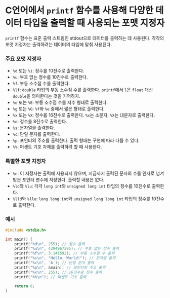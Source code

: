 # C언어에서 `printf` 함수를 사용해 다양한 데이터 타입을 출력할 때 사용되는 포맷 지정자
`printf` 함수는 표준 출력 스트림인 stdout으로 데이터를 출력하는 데 사용된다. 각각의 포맷 지정자는 출력하려는 데이터의 타입에 맞춰 사용된다.  

### 주요 포맷 지정자

- `%d` 또는 `%i`: 정수를 10진수로 출력한다.
- `%u`: 부호 없는 정수를 10진수로 출력한다.
- `%f`: 부동 소수점 수를 출력한다.
- `%lf`: `double` 타입의 부동 소수점 수를 출력한다. `printf`에서 `l`은 `float` 대신 `double`을 의미한다는 것을 기억하자.
- `%e` 또는 `%E`: 부동 소수점 수를 지수 형태로 출력한다.
- `%g` 또는 `%G`: `%f`와 `%e` 중에서 짧은 형태로 출력한다.
- `%x` 또는 `%X`: 정수를 16진수로 출력한다. `%x`는 소문자, `%X`는 대문자로 출력한다.
- `%o`: 정수를 8진수로 출력한다.
- `%s`: 문자열을 출력한다.
- `%c`: 단일 문자를 출력한다.
- `%p`: 포인터의 주소를 출력한다. 출력 형태는 구현에 따라 다를 수 있다.
- `%%`: 퍼센트 기호 자체를 출력하려 할 때 사용한다.

### 특별한 포맷 지정자

- `%n`: 이 지정자는 출력에 사용되지 않으며, 지금까지 출력된 문자의 수를 인자로 넘겨받은 포인터 변수에 저장한다. 출력할 내용은 없다.
- `%ld`와 `%lu`: 각각 `long int`와 `unsigned long int` 타입의 정수를 10진수로 출력한다.
- `%lld`와 `%llu`: `long long int`와 `unsigned long long int` 타입의 정수를 10진수로 출력한다.

### 예시

```c
#include <stdio.h>

int main() {
    printf("%d\n", 255); // 정수 출력
    printf("%u\n", 4294967295); // 부호 없는 정수 출력
    printf("%f\n", 3.141592); // 부동 소수점 수 출력
    printf("%s\n", "Hello, World!"); // 문자열 출력
    printf("%c\n", 'A'); // 단일 문자 출력
    printf("%p\n", &main); // 포인터의 주소 출력
    printf("%x\n", 255); // 16진수로 정수 출력
    printf("%%\n"); // 퍼센트 기호 출력

    return 0;
}
```
